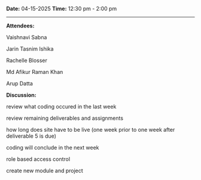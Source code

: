 **Date:** 04-15-2025 
**Time:** 12:30 pm - 2:00 pm
<hr>

**Attendees:**

Vaishnavi Sabna

Jarin Tasnim Ishika

Rachelle Blosser

Md Afikur Raman Khan

Arup Datta

**Discussion:**

review what coding occured in the last week

review remaining deliverables and assignments

how long does site have to be live 
(one week prior to one week after deliverable 5 is due)

coding will conclude in the next week

role based access control

create new module and project
